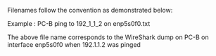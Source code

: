 Filenames follow the convention as demonstrated below:

Example :
PC-B ping to 192_1_1_2 on enp5s0f0.txt

The above file name corresponds to the WireShark dump on PC-B on interface enp5s0f0 when 192.1.1.2 was pinged
